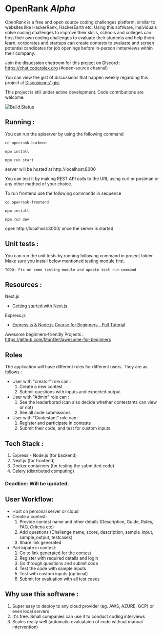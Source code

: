 # OpenRank _Alpha_

OpenRank is a free and open source coding challenges platform, similar to websites like HackerRank, HackerEarth etc. Using this software, individuals solve coding challenges to improve their skills, schools and colleges can host their own coding challenges to evaluate their students and help them learn, corporates and startups can create contests to evaluate and screen potential candidates for job openings before in-person innterviews within their company.

Join the disucssion chatroom for this project on Discord : https://chat.coderplex.org (#open-source channel)

You can view the gist of discussions that happen weekly regarding this project at [Discusionns' gist](/docs/DISCUSSIONS-GIST.md)

This project is still under active development. Code contributions are welcome.

[![Build Status](https://travis-ci.org/coderplex/OpenRank.svg?branch=master)](https://travis-ci.org/coderplex/OpenRank)


## Running :

You can run the apiserver by using the following command

`cd openrank-backend`

`npm install`

`npm run start`

server will be hosted at http://localhost:8000

You can test it by making REST API calls to the URL using curl or postman or any other method of your choice.

To run frontend use the following commands in sequence

`cd openrank-frontend`

`npm install`

`npm run dev`

open http://localhost:3000/ once the server is started

## Unit tests :

You can run the unit tests by running following command in project folder. Make sure you install below mentioned testing module first.

`TODO: Fix on some testing module and update test run command`

## Resources : 
 Next.js 
 - [Getting started with Next.js](https://nextjs.org/learn/basics/getting-started)

 Express.js 
 - [Express.js & Node.js Course for Beginners - Full Tutorial](https://www.youtube.com/watch?v=G8uL0lFFoN0)

Awesome beginners-friendly Projects : https://github.com/MunGell/awesome-for-beginners

## Roles 
The application will have different roles for different users. They are as follows :
- User with "creator" role can :         
  1. Create a new contest
  2. Submit questions with inputs and expected output
- User with "Admin" role can :
  1. See the leaderborad (can also decide whether contestants can view or not)
  2. See all code submissions
- User with "Contestant" role can :
  1. Register and participate in contests
  2. Submit their code, and test for custom inputs


## Tech Stack :
1. Express - Node.js (for backend)
2. Next.js (for frontend)
3. Docker containers (for testing the submitted code)
4. Celery (distributed computing)


### Deadline: Will be updated.

## User Workflow:
- Host on personal server or cloud
- Create a contest:
  1. Provide contest name and other details (Description, Guide, Rules, FAQ, Criteria etc)
  2. Add questions (Challenge name, score, description, sample_input, sample_output, testcases)
  3. Share link generated
- Participate in contest:
  1. Go to link generated for the contest
  2. Register with required details and login
  3. Go through questions and submit code 
  4. Test the code with sample inputs
  5. Test with custom inputs (optional)
  6. Submit for evaluation with all test cases

## Why use this software :
  1. Super easy to deploy to any cloud provider (eg. AWS, AZURE, GCP) or even local servers
  2. It's free. Small companies can use it to conduct coding interviews
  3. Scales really well (automatic evaluataion of code without manual intervention)
